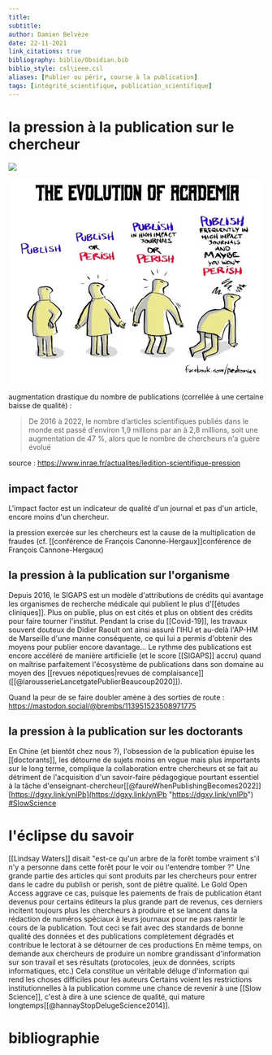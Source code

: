 ```yaml
---
title: 
subtitle:
author: Damien Belvèze
date: 22-11-2021
link_citations: true
bibliography: biblio/Obsidian.bib
biblio_style: csl\ieee.csl
aliases: [Publier ou périr, course à la publication]
tags: [intégrité_scientifique, publication_scientifique]
---
```


# la pression à la publication sur le chercheur

![](publish_perish.png)

![](images/publish_perish.jpg)


augmentation drastique du nombre de publications (correllée à une certaine baisse de qualité) : 

> De 2016 à 2022, le nombre d’articles scientifiques publiés dans le monde est passé d'environ 1,9 millions par an à 2,8 millions, soit une augmentation de 47 %, alors que le nombre de chercheurs n'a guère évolué

source : https://www.inrae.fr/actualites/ledition-scientifique-pression

## impact factor

L'impact factor est un indicateur de qualité d'un journal et pas d'un article, encore moins d'un chercheur. 

la pression exercée sur les chercheurs est la cause de la multiplication de fraudes (cf. [[conférence de François Canonne-Hergaux]]conférence de François Cannone-Hergaux)

## la pression à la publication sur l'organisme

Depuis 2016, le SIGAPS est un modèle d'attributions de crédits qui avantage les organismes de recherche médicale qui publient le plus d'[[études cliniques]]. 
Plus on publie, plus on est cités et plus on obtient des crédits pour faire tourner l'institut. Pendant la crise du [[Covid-19]], les travaux souvent douteux de Didier Raoult ont ainsi assuré l'IHU et au-delà l'AP-HM de Marseille d'une manne conséquente, ce qui lui a permis d'obtenir des moyens pour publier encore davantage...
Le rythme des publications est encore accéléré de manière artificielle (et le score [[SIGAPS]] accru) quand on maîtrise parfaitement l'écosystème de publications dans son domaine au moyen des [[revues népotiques|revues de complaisance]] ([[@larousserieLancetgatePublierBeaucoup2020]]).

Quand la peur de se faire doubler amène à des sorties de route : https://mastodon.social/@brembs/113951523508971775

## la pression à la publication sur les doctorants

En Chine (et bientôt chez nous ?), l'obsession de la publication épuise les [[doctorants]], les détourne de sujets moins en vogue mais plus importants sur le long terme, complique la collaboration entre chercheurs et se fait au détriment de l'acquisition d'un savoir-faire pédagogique pourtant essentiel à la tâche d'enseignant-chercheur[[@faureWhenPublishingBecomes2022]] [https://dgxy.link/ynlPb](https://dgxy.link/ynlPb "https://dgxy.link/ynlPb") [#SlowScience](https://mamot.fr/tags/SlowScience)


# l'éclipse du savoir

[[Lindsay Waters]] disait "est-ce qu'un arbre de la forêt tombe vraiment s'il n'y a personne dans cette forêt pour le voir ou l'entendre tomber ?"
Une grande partie des articles qui sont produits par les chercheurs pour entrer dans le cadre du publish or perish, sont de piêtre qualité.
Le Gold Open Access aggrave ce cas, puisque les paiements de frais de publication étant devenus pour certains éditeurs la plus grande part de revenus, ces derniers incitent toujours plus les chercheurs à produire et se lancent dans la rédaction de numéros spéciaux à leurs journaux pour ne pas ralentir le cours de la publication. Tout ceci se fait avec des standards de bonne qualité des données et des publications complètement dégradés et contribue le lectorat à se détourner de ces productions
En même temps, on demande aux chercheurs de produire un nombre grandissant d'information sur son travail et ses résultats (protocoles, jeux de données, scripts informatiques, etc.) Cela constitue un véritable déluge d'information qui rend les choses difficiles pour les auteurs 
Certains voient les restrictions institutionnelles à la publication comme une chance de revenir à une [[Slow Science]], c'est à dire à une science de qualité, qui mature longtemps[[@hannayStopDelugeScience2014]]. 


# bibliographie

